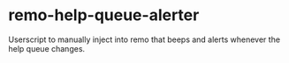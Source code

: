 # remo-help-queue-alerter
Userscript to manually inject into remo that beeps and alerts whenever the help queue changes.
